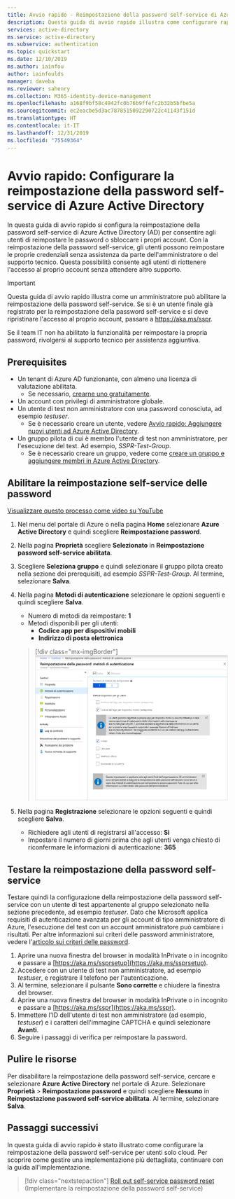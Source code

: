 ```yaml
---
title: Avvio rapido - Reimpostazione della password self-service di Azure AD
description: Questa guida di avvio rapido illustra come configurare rapidamente la reimpostazione della password self-service di Azure AD per consentire agli utenti di reimpostare le proprie password e ridurre il sovraccarico del reparto IT.
services: active-directory
ms.service: active-directory
ms.subservice: authentication
ms.topic: quickstart
ms.date: 12/10/2019
ms.author: iainfou
author: iainfoulds
manager: daveba
ms.reviewer: sahenry
ms.collection: M365-identity-device-management
ms.openlocfilehash: a168f9bf58c4942fc0b76b9ffefc2b32b5bfbe5a
ms.sourcegitcommit: ec2eacbe5d3ac7878515092290722c41143f151d
ms.translationtype: HT
ms.contentlocale: it-IT
ms.lasthandoff: 12/31/2019
ms.locfileid: "75549364"
---
```

# <a name="quickstart-configure-azure-active-directory-self-service-password-reset"></a>Avvio rapido: Configurare la reimpostazione della password self-service di Azure Active Directory

In questa guida di avvio rapido si configura la reimpostazione della password self-service di Azure Active Directory (AD) per consentire agli utenti di reimpostare le password o sbloccare i propri account. Con la reimpostazione della password self-service, gli utenti possono reimpostare le proprie credenziali senza assistenza da parte dell'amministratore o del supporto tecnico. Questa possibilità consente agli utenti di riottenere l'accesso al proprio account senza attendere altro supporto.

> [!IMPORTANT]
> Questa guida di avvio rapido illustra come un amministratore può abilitare la reimpostazione della password self-service. Se si è un utente finale già registrato per la reimpostazione della password self-service e si deve ripristinare l'accesso al proprio account, passare a https://aka.ms/sspr.
>
> Se il team IT non ha abilitato la funzionalità per reimpostare la propria password, rivolgersi al supporto tecnico per assistenza aggiuntiva.

## <a name="prerequisites"></a>Prerequisites

* Un tenant di Azure AD funzionante, con almeno una licenza di valutazione abilitata.
    * Se necessario, [crearne uno gratuitamente](https://azure.microsoft.com/free/?WT.mc_id=A261C142F).
* Un account con privilegi di amministratore globale.
* Un utente di test non amministratore con una password conosciuta, ad esempio *testuser*.
    * Se è necessario creare un utente, vedere [Avvio rapido: Aggiungere nuovi utenti ad Azure Active Directory](../add-users-azure-active-directory.md).
* Un gruppo pilota di cui è membro l'utente di test non amministratore, per l'esecuzione del test. Ad esempio, *SSPR-Test-Group*.
    * Se è necessario creare un gruppo, vedere come [creare un gruppo e aggiungere membri in Azure Active Directory](../active-directory-groups-create-azure-portal.md).

## <a name="enable-self-service-password-reset"></a>Abilitare la reimpostazione self-service delle password

[Visualizzare questo processo come video su YouTube](https://youtu.be/Pa0eyqjEjvQ)

1. Nel menu del portale di Azure o nella pagina **Home** selezionare **Azure Active Directory** e quindi scegliere **Reimpostazione password**.

1. Nella pagina **Proprietà** scegliere **Selezionato** in **Reimpostazione password self-service abilitata**.
1. Scegliere **Seleziona gruppo** e quindi selezionare il gruppo pilota creato nella sezione dei prerequisiti, ad esempio *SSPR-Test-Group*. Al termine, selezionare **Salva**.
1. Nella pagina **Metodi di autenticazione** selezionare le opzioni seguenti e quindi scegliere **Salva**.
    * Numero di metodi da reimpostare: **1**
    * Metodi disponibili per gli utenti:
        * **Codice app per dispositivi mobili**
        * **Indirizzo di posta elettronica**

    > [!div class="mx-imgBorder"]
    > ![Scelta dei metodi di autenticazione per SSPR][Authentication]

4. Nella pagina **Registrazione** selezionare le opzioni seguenti e quindi scegliere **Salva**.
   * Richiedere agli utenti di registrarsi all'accesso: **Sì**
   * Impostare il numero di giorni prima che agli utenti venga chiesto di riconfermare le informazioni di autenticazione: **365**

## <a name="test-self-service-password-reset"></a>Testare la reimpostazione della password self-service

Testare quindi la configurazione della reimpostazione della password self-service con un utente di test appartenente al gruppo selezionato nella sezione precedente, ad esempio *testuser*. Dato che Microsoft applica requisiti di autenticazione avanzata per gli account di tipo amministratore di Azure, l'esecuzione del test con un account amministratore può cambiare i risultati. Per altre informazioni sui criteri delle password amministratore, vedere l'[articolo sui criteri delle password](concept-sspr-policy.md).

1. Aprire una nuova finestra del browser in modalità InPrivate o in incognito e passare a [https://aka.ms/ssprsetup](https://aka.ms/ssprsetup).
2. Accedere con un utente di test non amministratore, ad esempio *testuser*, e registrare il telefono per l'autenticazione.
3. Al termine, selezionare il pulsante **Sono corrette** e chiudere la finestra del browser.
4. Aprire una nuova finestra del browser in modalità InPrivate o in incognito e passare a [https://aka.ms/sspr](https://aka.ms/sspr).
5. Immettere l'ID dell'utente di test non amministratore (ad esempio, *testuser*) e i caratteri dell'immagine CAPTCHA e quindi selezionare **Avanti**.
6. Seguire i passaggi di verifica per reimpostare la password.

## <a name="clean-up-resources"></a>Pulire le risorse

Per disabilitare la reimpostazione della password self-service, cercare e selezionare **Azure Active Directory** nel portale di Azure. Selezionare **Proprietà** > **Reimpostazione password** e quindi scegliere **Nessuno** in **Reimpostazione password self-service abilitata**. Al termine, selezionare **Salva**.

## <a name="next-steps"></a>Passaggi successivi

In questa guida di avvio rapido è stato illustrato come configurare la reimpostazione della password self-service per utenti solo cloud. Per scoprire come gestire una implementazione più dettagliata, continuare con la guida all'implementazione.

> [!div class="nextstepaction"]
> [Roll out self-service password reset](howto-sspr-deployment.md) (Implementare la reimpostazione della password self-service)

[Authentication]: ./media/quickstart-sspr/sspr-authentication-methods.png "Metodi di autenticazione di Azure AD disponibili e quantità necessaria"

<!-- INTERNAL LINKS -->
[register-sspr]: ../user-help/active-directory-passwords-reset-register.md
[reset-password]: ../user-help/active-directory-passwords-update-your-own-password.md
